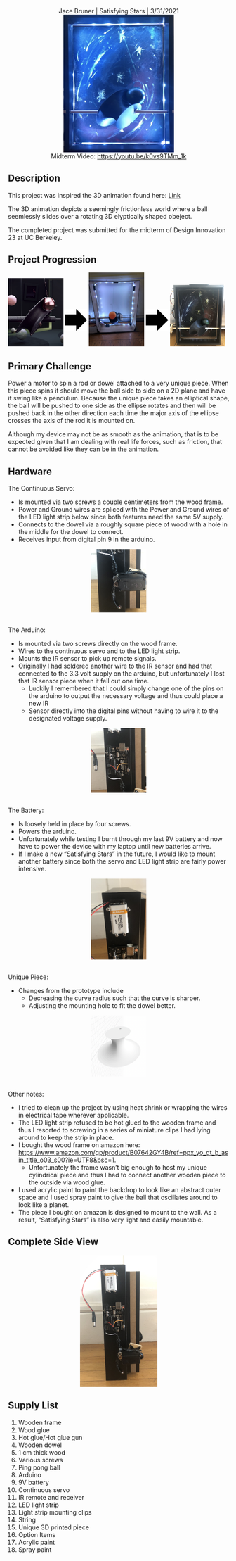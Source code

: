 <center> Jace Bruner | Satisfying Stars | 3/31/2021 </center> 

<img src="assets/SatisfyingStars.png" style="width:50%; margin-left: auto; margin-right: auto; display: block;"/>

<center>Midterm Video: <a href="https://youtu.be/k0vs9TMm_1k">https://youtu.be/k0vs9TMm_1k</a></center>

## Description
This project was inspired the 3D animation found here: [Link](https://youtu.be/iLRsCtd5P9s?t=427)

The 3D animation depicts a seemingly frictionless world where a ball seemlessly slides over a rotating 3D elyptically shaped obeject. 

The completed project was submitted for the midterm of Design Innovation 23 at UC Berkeley.

## Project Progression
<img src="assets/Animation.png" style="width:25%; height:10%"/>
<img src="assets/Arrow.png" style="width:10%;margin-bottom:7%"/>
<img src="assets/Prototype.jpg" style="width:25%;height:10%"/>
<img src="assets/Arrow.png" style="width:10%;margin-bottom:7%"/>
<img src="assets/SatisfyingStarsNoLights.jpg" style="width:25%;height:10%"/>

## Primary Challenge
Power a motor to spin a rod or dowel attached to a very unique piece. When this piece spins it should move the ball side to side on a 2D plane and have it swing like a pendulum. Because the unique piece takes an elliptical shape, the ball will be pushed to one side as the ellipse rotates and then will be pushed back in the other direction each time the major axis of the ellipse crosses the axis of the rod it is mounted on. 

Although my device may not be as smooth as the animation, that is to be expected given that I am dealing with real life forces, such as friction, that cannot be avoided like they can be in the animation.

## Hardware
The Continuous Servo:
- Is mounted via two screws a couple centimeters from the wood frame.
- Power and Ground wires are spliced with the Power and Ground wires of the LED light strip below since both features need the same 5V supply.
- Connects to the dowel via a roughly square piece of wood with a hole in the middle for the dowel to connect.
- Receives input from digital pin 9 in the arduino.

<img src="assets/ServoMount.jpg" style="width:25%; margin-left: auto; margin-right: auto; display: block;"/>
<br>

The Arduino:
- Is mounted via two screws directly on the wood frame.
- Wires to the continuous servo and to the LED light strip.
- Mounts the IR sensor to pick up remote signals.
- Originally I had soldered another wire to the IR sensor and had that connected to the 3.3 volt supply on the arduino, but unfortunately I lost that IR sensor piece when it fell out one time.
  - Luckily I remembered that I could simply change one of the pins on the arduino to output the necessary voltage and thus could place a new IR 
  - Sensor directly into the digital pins without having to wire it to the designated voltage supply.

<img src="assets/ArduinoWiring.jpg" style="width:25%; margin-left: auto; margin-right: auto; display: block;"/>
<br>

The Battery:
- Is loosely held in place by four screws.
- Powers the arduino.
- Unfortunately while testing I burnt through my last 9V battery and now have to power the device with my laptop until new batteries arrive.
- If I make a new “Satisfying Stars” in the future, I would like to mount another battery since both the servo and LED light strip are fairly power intensive.

<img src="assets/BatteryMount.jpg" style="width:25%; margin-left: auto; margin-right: auto; display: block;"/>
<br>

Unique Piece:
- Changes from the prototype include
  - Decreasing the curve radius such that the curve is sharper.
  - Adjusting the mounting hole to fit the dowel better.

<img src="assets/UniquePiece.png" style="width:25%; margin-left: auto; margin-right: auto; display: block;"/>
<br>

Other notes:
- I tried to clean up the project by using heat shrink or wrapping the wires in electrical tape wherever applicable.
- The LED light strip refused to be hot glued to the wooden frame and thus I resorted to screwing in a series of miniature clips I had lying around to keep the strip in place.
- I bought the wood frame on amazon here: https://www.amazon.com/gp/product/B07642GY4B/ref=ppx_yo_dt_b_asin_title_o03_s00?ie=UTF8&psc=1.
  - Unfortunately the frame wasn’t big enough to host my unique cylindrical piece and thus I had to connect another wooden piece to the outside via wood glue.
- I used acrylic paint to paint the backdrop to look like an abstract outer space and I used spray paint to give the ball that oscillates around to look like a planet.
- The piece I bought on amazon is designed to mount to the wall. As a result, “Satisfying Stars” is also very light and easily mountable.

## Complete Side View
<img src="assets/SideView.jpg" style="width:35%; margin-left: auto; margin-right: auto; display: block;"/>

## Supply List

1. Wooden frame
2. Wood glue
3. Hot glue/Hot glue gun
4. Wooden dowel
5. 1 cm thick wood
6. Various screws
7. Ping pong ball
8. Arduino
9. 9V battery
10. Continuous servo
11. IR remote and receiver
12. LED light strip
13. Light strip mounting clips
14. String
15. Unique 3D printed piece
16. Option Items
17. Acrylic paint
18. Spray paint
